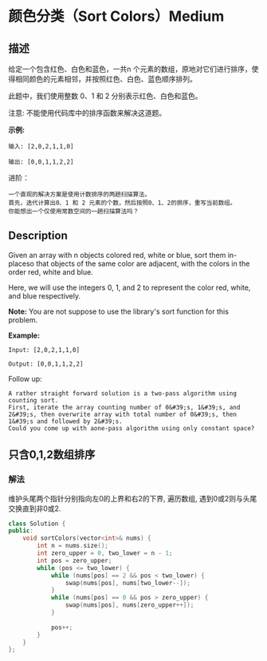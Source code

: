 # 颜色分类（Sort Colors）Medium
## 描述
给定一个包含红色、白色和蓝色，一共n 个元素的数组，原地对它们进行排序，使得相同颜色的元素相邻，并按照红色、白色、蓝色顺序排列。

此题中，我们使用整数 0、1 和 2 分别表示红色、白色和蓝色。

注意:
不能使用代码库中的排序函数来解决这道题。

**示例:**
```
输入: [2,0,2,1,1,0]

输出: [0,0,1,1,2,2]
```

进阶：


	一个直观的解决方案是使用计数排序的两趟扫描算法。
	首先，迭代计算出0、1 和 2 元素的个数，然后按照0、1、2的排序，重写当前数组。
	你能想出一个仅使用常数空间的一趟扫描算法吗？

## Description
Given an array with n objects colored red, white or blue, sort them in-placeso that objects of the same color are adjacent, with the colors in the order red, white and blue.

Here, we will use the integers 0, 1, and 2 to represent the color red, white, and blue respectively.

**Note:**
You are not suppose to use the library&#39;s sort function for this problem.

**Example:**
```
Input: [2,0,2,1,1,0]

Output: [0,0,1,1,2,2]
```

Follow up:


	A rather straight forward solution is a two-pass algorithm using counting sort.
	First, iterate the array counting number of 0&#39;s, 1&#39;s, and 2&#39;s, then overwrite array with total number of 0&#39;s, then 1&#39;s and followed by 2&#39;s.
	Could you come up with aone-pass algorithm using only constant space?



## 只含0,1,2数组排序
### 解法
维护头尾两个指针分别指向左0的上界和右2的下界, 遍历数组, 遇到0或2则与头尾交换直到非0或2.
```c++
class Solution {
public:
    void sortColors(vector<int>& nums) {
        int n = nums.size();
        int zero_upper = 0, two_lower = n - 1;
        int pos = zero_upper;
        while (pos <= two_lower) {
            while (nums[pos] == 2 && pos < two_lower) {
                swap(nums[pos], nums[two_lower--]);
            }
            while (nums[pos] == 0 && pos > zero_upper) {
                swap(nums[pos], nums[zero_upper++]);
            }
            
            pos++;
        }
    }
};
```